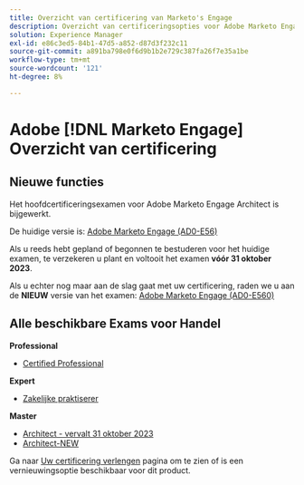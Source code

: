 ```yaml
---
title: Overzicht van certificering van Marketo's Engage
description: Overzicht van certificeringsopties voor Adobe Marketo Engage
solution: Experience Manager
exl-id: e86c3ed5-84b1-47d5-a852-d87d3f232c11
source-git-commit: a891ba798e0f6d9b1b2e729c387fa26f7e35a1be
workflow-type: tm+mt
source-wordcount: '121'
ht-degree: 8%

---
```


# Adobe [!DNL Marketo Engage] Overzicht van certificering

## Nieuwe functies

Het hoofdcertificeringsexamen voor Adobe Marketo Engage Architect is bijgewerkt.

De huidige versie is: [Adobe Marketo Engage (AD0-E56)](/help/certifications/ame/ame-m-architect.md)

Als u reeds hebt gepland of begonnen te bestuderen voor het huidige examen, te verzekeren u plant en voltooit het examen **vóór 31 oktober 2023**.

Als u echter nog maar aan de slag gaat met uw certificering, raden we u aan de **NIEUW** versie van het examen: [Adobe Marketo Engage (AD0-E560)](/help/certifications/ame/ame-m-architect-23-08.md)

## Alle beschikbare Exams voor Handel

**Professional**

* [Certified Professional](/help/certifications/ame/ame-p.md) <!--AD0-E555-->

**Expert**

* [Zakelijke praktiserer](/help/certifications/ame/ame-e-business.md) <!--AD0-E559-->

**Master**

* [Architect - vervalt 31 oktober 2023](/help/certifications/ame/ame-m-architect.md) <!--AD0-E556-->
* [Architect-NEW](/help/certifications/ame/ame-m-architect-23-08.md) <!--AD0-E560-->

Ga naar [Uw certificering verlengen](/help/certifications/renew.md) pagina om te zien of is een vernieuwingsoptie beschikbaar voor dit product.
